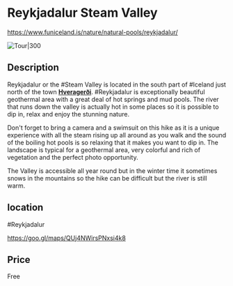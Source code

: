# Reykjadalur Steam Valley

https://www.funiceland.is/nature/natural-pools/reykjadalur/

![Tour|300](https://www.funiceland.is/media/1636/reykjadalur-bathing.jpg)

## Description
Reykjadalur or the #Steam Valley is located in the south part of #Iceland just north of the town [**Hveragerði**](https://www.funiceland.is/places-to-go/towns-and-villages/hveragerdi/ "Hveragerdi"). #Reykjadalur is exceptionally beautiful geothermal area with a great deal of hot springs and mud pools. The river that runs down the valley is actually hot in some places so it is possible to dip in, relax and enjoy the stunning nature.

Don't forget to bring a camera and a swimsuit on this hike as it is a unique experience with all the steam rising up all around as you walk and the sound of the boiling hot pools is so relaxing that it makes you want to dip in. The landscape is typical for a geothermal area, very colorful and rich of vegetation and the perfect photo opportunity.

The Valley is accessible all year round but in the winter time it sometimes snows in the mountains so the hike can be difficult but the river is still warm.

## location
#Reykjadalur

https://goo.gl/maps/QUj4NWirsPNxsi4k8

## Price
Free